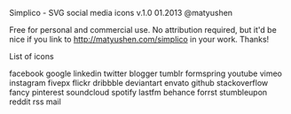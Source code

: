 Simplico - SVG social media icons v.1.0 01.2013 @matyushen

Free for personal and commercial use. 
No attribution required, but it'd be nice if you link to http://matyushen.com/simplico in your work. Thanks!

List of icons

facebook
google
linkedin
twitter
blogger
tumblr
formspring
youtube
vimeo
instagram
fivepx
flickr
dribbble
deviantart
envato
github
stackoverflow
fancy
pinterest
soundcloud
spotify
lastfm
behance
forrst
stumbleupon
reddit
rss
mail
